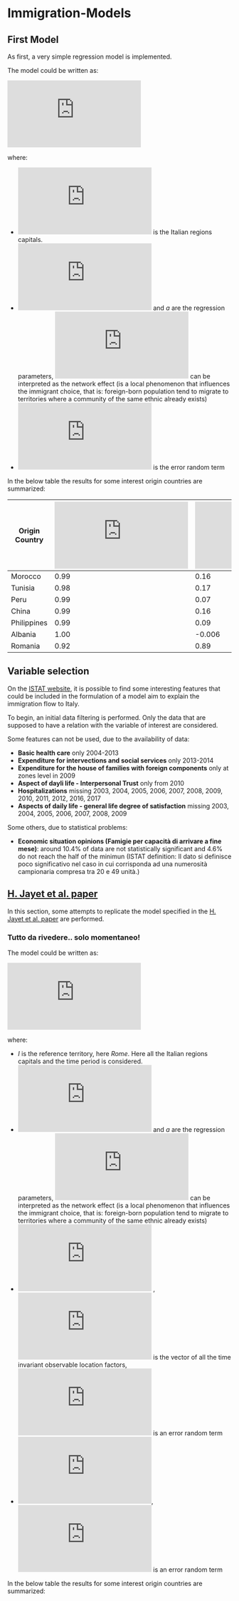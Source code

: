 # Immigration-Models

## First Model
As first, a very simple regression model is implemented.

The model could be written as:

![](https://latex.codecogs.com/gif.latex?ln%28n_%7Bi%2Ct%7D%29%20%3D%20%5Cbeta%20ln%28n_%7Bi%2Ct-1%7D%29%20&plus;%20a%20&plus;%20%5Cepsilon%2C%20%5C%20%5Cforall%20%5C%20i%20%5Cin%20%5B1%2C%20%5Cdots%2C%20I%5D%2C%20%5C%20t%20%5Cin%20%5B2005%2C%202015%5D%29)

where:
- ![](https://latex.codecogs.com/gif.latex?%5B1%2C%20%5Cdots%2C%20I%5D) is the Italian regions capitals.
- ![](https://latex.codecogs.com/gif.latex?%5Cbeta) and *a* are the regression parameters, ![](https://latex.codecogs.com/gif.latex?%5Cbeta) can be interpreted as the network effect (is a local phenomenon that influences the immigrant choice, that is: foreign-born population tend to migrate to territories where a community of the same ethnic already exists)
- ![](https://latex.codecogs.com/gif.latex?%5Cepsilon_i%20%5Csim%20N%280%2C%20%5Csigma%5E2%29) is the error random term

In the below table the results for some interest origin countries are summarized:

| Origin Country  | *![](https://latex.codecogs.com/gif.latex?%5Cbeta)*  | *![](https://latex.codecogs.com/gif.latex?a)*  | *![](https://latex.codecogs.com/gif.latex?R%5E2)*  | *MSE*  |  Pearson's corr. coeff. | Spearman's corr. coeff.  |  Kendall's corr. coeff. |
|---|---|---|---|---|---|---|---|
| Morocco  | 0.99  | 0.16  |  0.986 | 581107.88  | 0.986  |  0.993 | 0.939  |
|Tunisia  |  0.98 | 0.17 |  0.971 | 44168.93  |  0.986 | 0.992  |  0.935 |
|  Peru | 0.99  |  0.07 | 0.996  |  203545.81 |  0.998| 0.998  | 0.967  |
|  China | 0.99  |  0.16 | 0.990  | 414440.54  |  0.995 | 0.996  |  0.956 |
|  Philippines |  0.99 |  0.09 | 0.991  | 992418.96  | 0.995  |0.998  | 0.970  |
| Albania  | 1.00  |  -0.006 | 0.989  |  477374.68 | 0.994  | 0.997  |  0.959 |
| Romania  | 0.92  | 0.89  | 0.952  | 46353088.24  |  0.984 |  0.986 |  0.917 |

## Variable selection
On the [ISTAT website](http://dati.istat.it/#), it is possible to find some interesting features that could be included in the formulation of a model aim to explain the immigration flow to Italy.

To begin, an initial data filtering is performed. Only the data that are supposed to have a relation with the variable of interest are considered.

Some features can not be used, due to the availability of data:
- **Basic health care** only 2004-2013
- **Expenditure for intervections and social services** only 2013-2014
- **Expenditure for the house of families with foreign components** only at zones level in 2009
- **Aspect of dayli life - Interpersonal Trust** only from 2010
- **Hospitalizations** missing 2003, 2004, 2005, 2006, 2007, 2008, 2009, 2010, 2011, 2012, 2016, 2017
- **Aspects of daily life - general life degree of satisfaction** missing 2003, 2004, 2005, 2006, 2007, 2008, 2009

Some others, due to statistical problems:
- **Economic situation opinions (Famigie per capacità di arrivare a fine mese)**: around 10.4% of data are not statistically significant and 4.6% do not reach the half of the minimun (ISTAT definition: Il dato si definisce poco significativo nel caso in cui corrisponda ad una numerosità campionaria compresa tra 20 e 49 unità.)

## [H. Jayet et al. paper](http://www.jstor.org/stable/41219121?casa_token=kWQZrm4oyF0AAAAA:KeWFnUzB0a35pI6h39ZjcK8jd4njelxV-w_oC98qZM2nro4pkyqIyrDON1KmTmVz7zfRrIvDY3xOU1ws2aQgkOANz_hYo-nkw0SGTtgDH2jGgG9k9g&seq=1#page_scan_tab_contents)

In this section, some attempts to replicate the model specified in the [H. Jayet et al. paper](http://www.jstor.org/stable/41219121?casa_token=kWQZrm4oyF0AAAAA:KeWFnUzB0a35pI6h39ZjcK8jd4njelxV-w_oC98qZM2nro4pkyqIyrDON1KmTmVz7zfRrIvDY3xOU1ws2aQgkOANz_hYo-nkw0SGTtgDH2jGgG9k9g&seq=1#page_scan_tab_contents) are performed.

### Tutto da rivedere.. solo momentaneo!
The model could be written as:

![](https://latex.codecogs.com/gif.latex?ln%28%5Cfrac%7Bn_%7Bi%2Ct%7D%7D%7Bn_%7BI%2Ct%7D%7D%29%20%3D%20%5Cbeta%20ln%28%5Cfrac%7Bn_%7Bi%2Ct-1%7D%7D%7Bn_%7BI%2Ct-1%7D%7D%29%20&plus;%20a%20&plus;%20v_%7Bi%2Ct%7D%2C%20%5Cforall%20i%20%5Cin%20%5B1%2C%20%5Cdots%2C%20I-1%5D%2C%20t%20%5Cin%20%5B1%2C%20%5Cdots%2C%20T%5D)

where:
- *I* is the reference territory, here *Rome*. Here all the Italian regions capitals and the time period is considered.
- ![](https://latex.codecogs.com/gif.latex?%5Cbeta) and *a* are the regression parameters, ![](https://latex.codecogs.com/gif.latex?%5Cbeta) can be interpreted as the network effect (is a local phenomenon that influences the immigrant choice, that is: foreign-born population tend to migrate to territories where a community of the same ethnic already exists)
- ![](https://latex.codecogs.com/gif.latex?%5Calpha_i%20%3D%20x%27_i%20%5Ctheta%20&plus;%20%5Ceta_i) , ![](https://latex.codecogs.com/gif.latex?x%27_%7Bi%7D) is the vector of all the time invariant observable location factors, ![](https://latex.codecogs.com/gif.latex?%5Ceta_i) is an error random term
- ![](https://latex.codecogs.com/gif.latex?v_%7Bi%2Ct%7D%20%3D%20u_%7Bi%2Ct%7D%20-%20u_%7BI%2C%20t%7D), ![](https://latex.codecogs.com/gif.latex?u_%7Bi%2Ct%7D%20%5Csim%20N%280%2C%20%5Csigma%5E2%29) is an error random term

In the below table the results for some interest origin countries are summarized:
